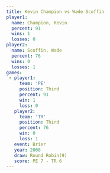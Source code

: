 ```yaml
---
title: Kevin Champion vs Wade Scoffin
player1:               
  name: Champion, Kevin
  percent: 91          
  wins: 1              
  losses: 0            
player2:               
  name: Scoffin, Wade  
  percent: 76          
  wins: 0              
  losses: 1            
games:
 - player1:         
     team: 'PE'     
     position: Third
     percent: 91    
     win: 1         
     loss: 0        
   player2:         
     team: 'TR'     
     position: Third
     percent: 76    
     win: 0         
     loss: 1        
   event: Brier        
   year: 2008          
   draw: Round Robin(9)
   score: PE 7 - TR 6  
---
```


